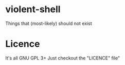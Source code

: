 # violent-shell
Things that (most-likely) should not exist
# Licence
It's all GNU GPL 3+
Just checkout the "LICENCE" file"
